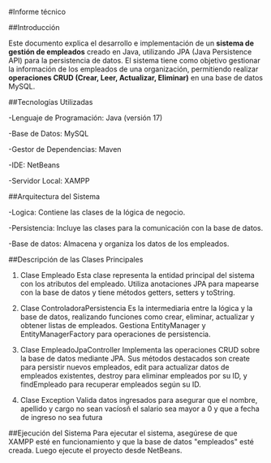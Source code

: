 #Informe técnico

##Introducción

Este documento explica el desarrollo e implementación de un **sistema de gestión de empleados** creado en Java, utilizando JPA (Java Persistence API) para la persistencia de datos. El sistema tiene como objetivo gestionar la información de los empleados de una organización, permitiendo realizar **operaciones CRUD (Crear, Leer, Actualizar, Eliminar)** en una base de datos MySQL.


##Tecnologías Utilizadas

-Lenguaje de Programación: Java (versión 17)

-Base de Datos: MySQL

-Gestor de Dependencias: Maven

-IDE: NetBeans

-Servidor Local: XAMPP


##Arquitectura del Sistema

-Logica: Contiene las clases de la lógica de negocio.

-Persistencia: Incluye las clases para la comunicación con la base de datos.

-Base de datos: Almacena y organiza los datos de los empleados.


##Descripción de las Clases Principales

1. Clase Empleado 
Esta clase representa la entidad principal del sistema con los atributos del empleado. Utiliza anotaciones JPA para mapearse con la base de datos y tiene métodos getters, setters y toString.

2. Clase ControladoraPersistencia 
Es la intermediaria entre la lógica y la base de datos, realizando funciones como crear, eliminar, actualizar y obtener listas de empleados. Gestiona EntityManager y EntityManagerFactory para operaciones de persistencia.

3. Clase EmpleadoJpaController 
Implementa las operaciones CRUD sobre la base de datos mediante JPA. Sus métodos destacados son create para persistir nuevos empleados, edit para actualizar datos de empleados existentes, destroy para eliminar empleados por su ID, y findEmpleado para recuperar empleados según su ID.

4. Clase Exception 
Valida datos ingresados para asegurar que el nombre, apellido y cargo no sean vacíosñ el salario sea mayor a 0 y que a fecha de ingreso no sea futura


##Ejecución del Sistema
Para ejecutar el sistema, asegúrese de que XAMPP esté en funcionamiento y que la base de datos "empleados" esté creada. Luego ejecute el proyecto desde NetBeans.
